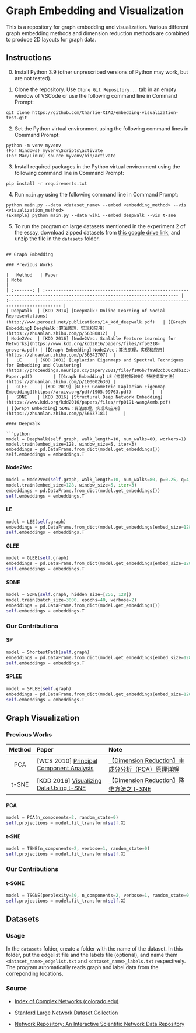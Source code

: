 # Graph Embedding and Visualization

This is a repository for graph embedding and visualization. Various different graph embedding methods and dimension reduction methods are combined to produce 2D layouts for graph data.

## Instructions

0. Install Python 3.9 (other unprescribed versions of Python may work, but are not tested).

1. Clone the repository. Use `Clone Git Repository...` tab in an empty window of VSCode or use the following command line in Command Prompt:

```
git clone https://github.com/Charlie-XIAO/embedding-visualization-test.git
```

2. Set the Python virtual environment using the following command lines in Command Prompt:

```
python -m venv myvenv
(For Windows) myvenv\Scripts\activate
(For Mac/Linux) source myvenv/bin/activate
```

3. Install required packages in the Python virtual environment using the following command line in Command Prompt:

```
pip install -r requirements.txt
```

4. Run `main.py` using the following command line in Command Prompt:

```
python main.py --data <dataset_name> --embed <embedding_method> --vis <visualization_method>
(Example) python main.py --data wiki --embed deepwalk --vis t-sne
```

5. To run the program on large datasets mentioned in the experiment 2 of the essay, download zipped datasets from [this google drive link](https://drive.google.com/file/d/1n4sE6AfZZZU81IeqehnxYmQOHk7CqgAh/view?usp=sharing), and unzip the file in the `datasets` folder.

```

## Graph Embedding

### Previous Works

|   Method   | Paper                                                                                                                      | Note                                                                                        |
| :-------: | :------------------------------------------------------------------------------------------------------------------------- | :------------------------------------------------------------------------------------------ |
| DeepWalk  | [KDD 2014] [DeepWalk: Online Learning of Social Representations](http://www.perozzi.net/publications/14_kdd_deepwalk.pdf)   | [【Graph Embedding】DeepWalk：算法原理，实现和应用](https://zhuanlan.zhihu.com/p/56380812)  |
| Node2Vec  | [KDD 2016] [Node2Vec: Scalable Feature Learning for Networks](https://www.kdd.org/kdd2016/papers/files/rfp0218-groverA.pdf) | [【Graph Embedding】Node2Vec：算法原理，实现和应用](https://zhuanlan.zhihu.com/p/56542707)  |
|   LE     | [KDD 2001] [Laplacian Eigenmaps and Spectral Techniques for Embedding and Clustering](https://proceedings.neurips.cc/paper/2001/file/f106b7f99d2cb30c3db1c3cc0fde9ccb-Paper.pdf)        | [【Graph Embedding】LE（拉普拉斯映射）特征提取方法](https://zhuanlan.zhihu.com/p/100002630) |
|   GLEE     | [KDD 2019] [GLEE: Geometric Laplacian Eigenmap Embedding](https://arxiv.org/pdf/1905.09763.pdf)        |  |
|   SDNE    | [KDD 2016] [Structural Deep Network Embedding](https://www.kdd.org/kdd2016/papers/files/rfp0191-wangAemb.pdf)               | [【Graph Embedding】SDNE：算法原理，实现和应用](https://zhuanlan.zhihu.com/p/56637181)      |

#### DeepWalk

```python
model = DeepWalk(self.graph, walk_length=10, num_walks=80, workers=1)
model.train(embed_size=128, window_size=5, iter=3)
embeddings = pd.DataFrame.from_dict(model.get_embeddings())
self.embeddings = embeddings.T
```

#### Node2Vec

```python
model = Node2Vec(self.graph, walk_length=10, num_walks=80, p=0.25, q=4, workers=1)
model.train(embed_size=128, window_size=5, iter=3)
embeddings = pd.DataFrame.from_dict(model.get_embeddings())
self.embeddings = embeddings.T
```

#### LE

```python
model = LEE(self.graph)
embeddings = pd.DataFrame.from_dict(model.get_embeddings(embed_size=128, iter=100))
self.embeddings = embeddings.T
```

#### GLEE

```python
model = GLEE(self.graph)
embeddings = pd.DataFrame.from_dict(model.get_embeddings(embed_size=128, iter=100))
self.embeddings = embeddings.T
```

#### SDNE

```python
model = SDNE(self.graph, hidden_size=[256, 128])
model.train(batch_size=3000, epochs=40, verbose=2)
embeddings = pd.DataFrame.from_dict(model.get_embeddings())
self.embeddings = embeddings.T
```

### Our Contributions

#### SP

```python
model = ShortestPath(self.graph)
embeddings = pd.DataFrame.from_dict(model.get_embeddings(embed_size=128, sampling="random"))
self.embeddings = embeddings.T
```

#### SPLEE

```python
model = SPLEE(self.graph)
embeddings = pd.DataFrame.from_dict(model.get_embeddings(embed_size=128, iter=10, shape="gaussian", epsilon=6.0, threshold=5))
self.embeddings = embeddings.T
```

## Graph Visualization

### Previous Works

|   Method   | Paper                                                                                                                      | Note                                                                                        |
| :-------: | :------------------------------------------------------------------------------------------------------------------------- | :------------------------------------------------------------------------------------------ |
|  PCA    | [WCS 2010] [Principal Component Analysis](https://wires.onlinelibrary.wiley.com/doi/epdf/10.1002/wics.101)   | [【Dimension Reduction】主成分分析（PCA）原理详解](https://zhuanlan.zhihu.com/p/37777074)  |
| t-SNE  | [KDD 2016] [Visualizing Data Using t-SNE](https://www.jmlr.org/papers/volume9/vandermaaten08a/vandermaaten08a.pdf?fbcl) | [【Dimension Reduction】降维方法之 t-SNE](https://zhuanlan.zhihu.com/p/426068503)  |

#### PCA

```python
model = PCA(n_components=2, random_state=0)
self.projections = model.fit_transform(self.X)
```

#### t-SNE

```python
model = TSNE(n_components=2, verbose=1, random_state=0)
self.projections = model.fit_transform(self.X)
```
### Our Contributions

#### t-SGNE

```python
model = TSGNE(perplexity=30, n_components=2, verbose=1, random_state=0, knn_matrix=self.knn_matrix, mode="distance")
self.projections = model.fit_transform(self.X)
```

## Datasets

### Usage

In the `datasets` folder, create a folder with the name of the dataset. In this folder, put the edgelist file and the labels file (optional), and name them `<dataset_name>_edgelist.txt` and `<dataset_name>_labels.txt` respectively. The program automatically reads graph and label data from the correponding locations.

### Source

- [Index of Complex Networks (colorado.edu)](https://icon.colorado.edu/#!/networks)
  
- [Stanford Large Network Dataset Collection](https://snap.stanford.edu/data/)

- [Network Repository: An Interactive Scientific Network Data Repository](https://networkrepository.com/)